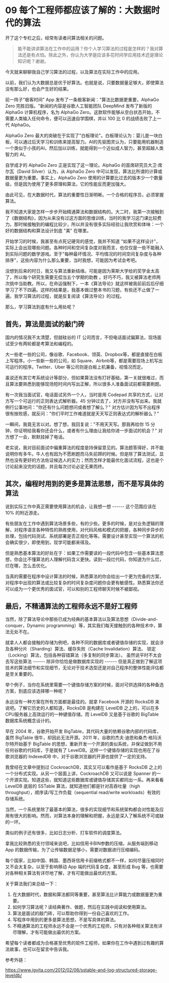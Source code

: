 # 09 每个工程师都应该了解的：大数据时代的算法

开了这个专栏之后，经常有读者问算法相关的问题。

> 能不能讲讲算法在工作中的运用？你个人学习算法的过程是怎样的？我对算法还是有点怕。除此之外，你认为大学是应该多花时间学应用技术还是理论知识呢？谢谢。

今天就来聊聊我自己学习算法的过程，以及算法在实际工作中的应用。

以前，我们认为大数据总是优于好算法。也就是说，只要数据量足够大，即使算法没有那么好，也会产生好的结果。

前一阵子"极客时间" App 发布了一条极客新闻："算法比数据更重要，AlphaGo
Zero 完胜旧版。"新闻的内容是谷歌人工智能团队 DeepMind 发布了新版的
AlphaGo 计算机程序，名为 AlphaGo
Zero。这款软件能够从空白状态开始，不需要人类输入任何命令，便可以迅速自学围棋，并以
100 比 0 的战绩击败了上一代 AlphaGo。

AlphaGo Zero
最大的突破在于实现了"白板理论"。白板理论认为：婴儿是一块白板，可以通过后天学习和训练来提高智力。AI的先驱图灵认为，只要能用机器制造一个类似于小孩的AI，然后加以训练，就能得到一个近似成人智力，甚至超越人类智力的
AI。

自学成才的 AlphaGo Zero 正是实现了这一理论。AlphaGo
的首席研究员大卫·席尔瓦（David Silver）认为，从 AlphaGo Zero
中可以发现，算法比所谓的计算或数据量更为重要。事实上，AlphaGo Zero
使用的计算要比过去的版本少一个数量级，但是因为使用了更多原理和算法，它的性能反而更加强大。

由此可见，在大数据时代，算法的重要性日渐明晰。一个合格的程序员，必须掌握算法。

我不知道大家是怎样一步步开始精通算法和数据结构的。大二时，我第一次接触到了《数据结构》，因为从来没有过这方面的思维训练，当时的我学习这门课比较费力。那时候接触到的编程比较少，所以并没有很多实际经验让我欣赏和体味：一个好的数据结构和算法设计到底
"美" 在哪里。

开始学习的时候，我甚至有点死记硬背的感觉，我并不知道
"如果不这样设计"，实际上会出现哪些问题。各种时间和空间复杂度对我而言，也仅仅是一些不能融入到实际问题的数学游戏。至于"每种最坏情况、平均情况的时间空间复杂度与各种排序"，这些内容为什么那么重要，当时我想，可能因为考试会考吧。

没想到后来的时日，我又与算法重新结缘。可能是因为莱斯大学给的奖学金太高了，所以每个研究生需要无偿当五个学期的助教
。好巧不巧，我又被算法老师两次挑中当助教。所以，在命运强制下，一本《算法导论》就这样被我前前后后仔细学习了不下四遍。这样的结果是，我基本做过整本书的习题，有些还不止做了一遍。我学习算法的过程，就是反复阅读《算法导论》的过程。

那么，学习算法到底有什么用处呢？

## 首先，算法是面试的敲门砖

国内的情况我不太清楚，但就硅谷的 IT
公司而言，不但电话面试偏算法，现场面试至少有两轮都是考算法和编程的。

大一些老一些的公司，像谷歌、Facebook、领英、Dropbox等，都是直接在白板上写程序。小一些新一些的公司，如
Square、Airbnb等，都是需要现场上机写出可运行的程序。Twitter、Uber
等公司则是白板上机兼备，视情况而定。

虽说还有其它考系统设计等部分，但如果算法没有打好基础，第一关就很难过，而且算法要熟悉到能够现场短时间内写出正解，所以很多人准备面试前都需要刷题。

有一次我当面试官，电话面试另外一个人，当时是用 Codepad
共享的方式，让对方写一个可运行的正则表达式解析器。45
分钟过去了，对方并没有写出来。我就例行公事地问："你还有什么问题想问或者想了解么？"
对方估计因为写不出程序很有挫败感，就反问："你们平时工作难道就是天天写正则表达式的解析器么？"

一瞬间，我竟无言以对。想了想，我回复说："不用天天写。那我再给你 15
分钟，你证明给我看你还会什么，或者有什么理由让我给你进一步面试的机会？"
对方想了一会，默默挂掉了电话。

老实说，我对目前面试中偏重算法的程度是持保留意见的。算法题答得好，并不能说明你有多牛。牛人也有因为不愿刷题而马失前蹄的时候。但是除了算法测试，显然也没有更好的方法佐证候选人的实力；然而怎样才能最优化面试流程，这也是个讨论起来没完的话题，并且每次讨论必定无果而终。

## 其次，编程时用到的更多是算法思想，而不是写具体的算法

说到实际工作中真正需要使用算法的机会，让我想一想 ------ 这个范围应该在
10% 的附近游走。

有些朋友在工作中遇到算法场景多些，有的少些。更多的时候，是对业务逻辑的理解，对程序语言各种特性的熟练使用，对代码风格和模式的把握，各种同步异步的处理，包括代码测试、系统部署是否正规化等等。需要设计甚至实现一个算法的机会确实很少，即使用到，现学可能都来得及。

但是熟悉基本算法的好处在于：如果工作需要读的一段代码中包含一些基本算法思想，你会比不懂算法的人理解代码含义更快。读到一段烂代码，你知道为什么烂，烂在哪，怎么去优化。

当真的需要在程序中设计算法的时候，熟悉算法的你会给出一个更为完备的方案，对程序中出现的算法或比较复杂的时间复杂度问题你会更有敏感性。熟悉算法你还可以成为一个更优秀的面试官，可以和别的工程师聊天时候不被鄙视。

## 最后，不精通算法的工程师永远不是好工程师

当然，除了算法导论中那些已成为经典的基本算法以及算法思想（Divide-and-conquer，Dynamic
programming）等，其实我们每天接触到的各种技术中，算法无处不在。

就拿人人都会接触的存储为例吧，各种不同的数据库或者键值存储的实现，就会涉及各种分片（Sharding）算法、缓存失败（Cache
Invalidation）算法、
锁定（Locking）算法，包括各种容错算法（多复制的同步算法）。
虽然说平时不太会去写这些算法 ------ 除非你恰恰是做数据库实现的 ------
但是真正做到了解这项技术的算法细节和实现细节，无论对于技术选型还是对自己程序的整体性能评估都是至关重要的。

举个例子，当你在系统里需要一个键值存储方案的时候，面对可供选择的各种备选方案，到底应该选择哪一种呢？

永远没有一种方案在所有方面都是最佳的。就拿 Facebook 开源的 RocksDB
来说吧。了解它历史的人都知道，RocksDB 是构建在 LevelDB 之上的，可以在多
CPU服务器上高效运行的一种键值存储。而 LevelDB 又是基于谷歌的 BigTable
数据库系统概念设计的。

早在 2004 年，谷歌开始开发
BigTable，其代码大量的依赖谷歌内部的代码库，虽然 BigTable
很牛，却因此无法开源。2011 年，谷歌的杰夫·迪恩和桑杰·格玛沃尔特开始基于
BigTable
的思想，重新开发一个开源的类似系统，并保证做到不用任何谷歌的代码库，于是就有了
LevelDB。这样一个键值存储的实现也用在了谷歌浏览器的 IndexedDB
中，对于谷歌浏览器的开源也提供了一定的支持。

我曾经在文章中提到过 CockroachDB，其实又可以看作是基于 RocksDB
之上的一个分布式实现。从另一个层面上讲，CockroachDB 又可以说是 Spanner
的一个开源实现。知道这些，就知道这些数据库或键值存储其实都同出一系。再来看看
LevelDB 底层的 SSTable 算法，就知道他们都是针对高吞吐量（high
throughput），顺序读/写工作负载（sequential read/write
workloads）有效的存储系统。

当然，一个系统里除了最基本的算法，很多的实现细节和系统架构都会对性能及应用有很大的影响。然而，对算法本身的理解和把握，永远是深入了解系统不可或缺的一环。

类似的例子还有很多，比如日志分析、打车软件的调度算法。

拿我比较熟悉的支付领域来说吧，比如信用卡BIN参数的压缩，从服务端到移动
App 的数据传输，为了让传输数据足够小，需要对数据进行压缩编码。

每个国家，比如中国、韩国、墨西哥信用卡前缀格式都不一样，如何尽量压缩同时又不会太复杂，以至于影响移动
App 端的代码复杂度，甚至形成 Bug
等，也需要对各种相关算法有详尽地了解，才有可能做出最优的方案。

关于算法我们来总结一下：

1.  在大数据时代，数据和算法都同等重要，甚至算法比计算能力或数据量更为重要。
2.  如何学习算法呢？读经典著作、做题，然后在实践中阅读和使用算法。
3.  算法是面试的敲门砖，可以帮助你得到一份自己喜欢的工作。
4.  写程序中用到的更多是算法思想，不是写具体的算法。
5.  不精通算法的工程师永远不会是一个优秀的工程师，只有对各种相关算法有详尽理解，才有可能做出最优的方案。

希望每个读者都成为合格甚至优秀的软件工程师，如果你在工作中遇到过有趣的算法故事，也可以在留言中告诉我。

参考外链：

<https://www.igvita.com/2012/02/06/sstable-and-log-structured-storage-leveldb/>

